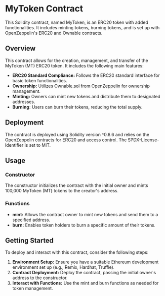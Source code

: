 # MyToken Contract

This Solidity contract, named MyToken, is an ERC20 token with added functionalities. It includes minting tokens, burning tokens, and is set up with OpenZeppelin's ERC20 and Ownable contracts.

## Overview

This contract allows for the creation, management, and transfer of the MyToken (MT) ERC20 token. It includes the following main features:

- **ERC20 Standard Compliance:** Follows the ERC20 standard interface for basic token functionalities.
- **Ownership:** Utilizes Ownable.sol from OpenZeppelin for ownership management.
- **Minting:** Owners can mint new tokens and distribute them to designated addresses.
- **Burning:** Users can burn their tokens, reducing the total supply.

## Deployment

The contract is deployed using Solidity version ^0.8.6 and relies on the OpenZeppelin contracts for ERC20 and access control. The SPDX-License-Identifier is set to MIT.

## Usage

### Constructor

The constructor initializes the contract with the initial owner and mints 100,000 MyToken (MT) tokens to the creator's address.

### Functions

- **mint:** Allows the contract owner to mint new tokens and send them to a specified address.
- **burn:** Enables token holders to burn a specific amount of their tokens.

## Getting Started

To deploy and interact with this contract, consider the following steps:

1. **Environment Setup:** Ensure you have a suitable Ethereum development environment set up (e.g., Remix, Hardhat, Truffle).
2. **Contract Deployment:** Deploy the contract, passing the initial owner's address to the constructor.
3. **Interact with Functions:** Use the mint and burn functions as needed for token management.

